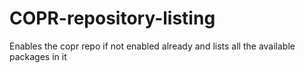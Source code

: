 # COPR-repository-listing
Enables the copr repo if not enabled already and lists all the available packages in it 

